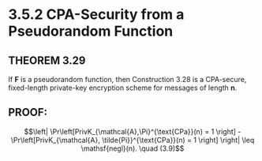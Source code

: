 # 3.5.2 CPA-Security from a Pseudorandom Function

## THEOREM 3.29 
If **F** is a pseudorandom function, then Construction 3.28
is a CPA-secure, fixed-length private-key encryption scheme for messages of
length **n**.

## PROOF: 

$$\left| \Pr\left[PrivK_{\mathcal{A},\Pi}^{\text{CPa}}(n) = 1 \right] - \Pr\left[PrivK_{\mathcal{A}, \tilde{Pi}}^{\text{CPa}}(n) = 1 \right] \right| \leq \mathsf{negl}(n). \quad (3.9)$$

